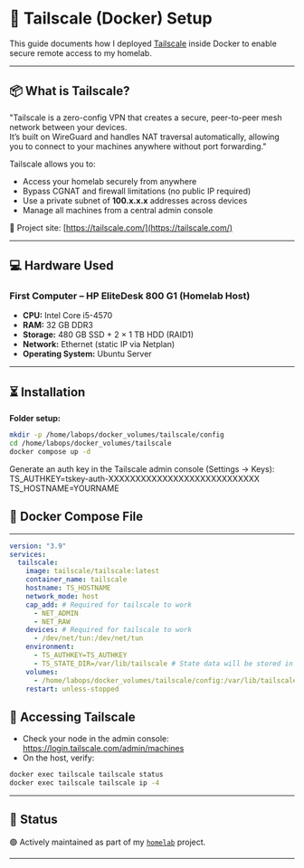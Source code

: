 # 🔐 Tailscale (Docker) Setup

This guide documents how I deployed [Tailscale](https://tailscale.com/) inside Docker to enable secure remote access to my homelab.

---

## 📦 What is Tailscale?

"Tailscale is a zero-config VPN that creates a secure, peer-to-peer mesh network between your devices.  
It’s built on WireGuard and handles NAT traversal automatically, allowing you to connect to your machines anywhere without port forwarding."

Tailscale allows you to:
- Access your homelab securely from anywhere
- Bypass CGNAT and firewall limitations (no public IP required)
- Use a private subnet of **100.x.x.x** addresses across devices
- Manage all machines from a central admin console

🔗 Project site: [https://tailscale.com/](https://tailscale.com/)

---

## 💻 Hardware Used

### First Computer – HP EliteDesk 800 G1 (Homelab Host)  
- **CPU:** Intel Core i5-4570  
- **RAM:** 32 GB DDR3  
- **Storage:** 480 GB SSD + 2 × 1 TB HDD (RAID1)  
- **Network:** Ethernet (static IP via Netplan)  
- **Operating System:** Ubuntu Server  

---

## ⏳ Installation

**Folder setup:**
```bash
mkdir -p /home/labops/docker_volumes/tailscale/config
cd /home/labops/docker_volumes/tailscale
docker compose up -d
```
Generate an auth key in the Tailscale admin console (Settings → Keys):
TS_AUTHKEY=tskey-auth-XXXXXXXXXXXXXXXXXXXXXXXXXXXX
TS_HOSTNAME=YOURNAME

## 🐳 Docker Compose File
---
```yaml
version: "3.9"
services:
  tailscale:
    image: tailscale/tailscale:latest
    container_name: tailscale
    hostname: TS_HOSTNAME
    network_mode: host
    cap_add: # Required for tailscale to work
      - NET_ADMIN
      - NET_RAW
    devices: # Required for tailscale to work
      - /dev/net/tun:/dev/net/tun
    environment:
      - TS_AUTHKEY=TS_AUTHKEY 
      - TS_STATE_DIR=/var/lib/tailscale # State data will be stored in this dir
    volumes:
      - /home/labops/docker_volumes/tailscale/config:/var/lib/tailscale
    restart: unless-stopped
```

## 🔐 Accessing Tailscale

- Check your node in the admin console: https://login.tailscale.com/admin/machines
- On the host, verify:
```bash
docker exec tailscale tailscale status
docker exec tailscale tailscale ip -4
```

---

## 🚧 Status

🟢 Actively maintained as part of my [`homelab`](https://github.com/raoulmoise/homelab) project.

---
